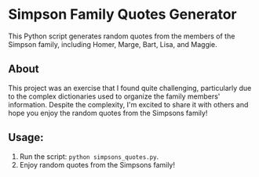 # Simpson Family Quotes Generator

This Python script generates random quotes from the members of the Simpson family, including Homer, Marge, Bart, Lisa, and Maggie.

## About

This project was an exercise that I found quite challenging, particularly due to the complex dictionaries used to organize the family members' information. Despite the complexity, I'm excited to share it with others and hope you enjoy the random quotes from the Simpsons family!

## Usage:

1. Run the script: `python simpsons_quotes.py`.
2. Enjoy random quotes from the Simpsons family!

